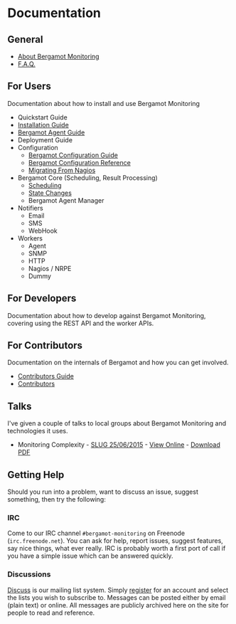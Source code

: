 # Documentation

## General

* [About Bergamot Monitoring](/docs/about)
* [F.A.Q.](/docs/faq)

## For Users

Documentation about how to install and use Bergamot Monitoring

* Quickstart Guide
* [Installation Guide](/docs/user/install/guide)
* [Bergamot Agent Guide](/docs/user/agent/guide)
* Deployment Guide
* Configuration
    * [Bergamot Configuration Guide](/docs/user/config/guide)
    * [Bergamot Configuration Reference](/docs/user/config/reference)
    * [Migrating From Nagios](/docs/user/config/convert)
* Bergamot Core (Scheduling, Result Processing)
    * [Scheduling](/docs/user/general/scheduling)
    * [State Changes](/docs/user/general/state_changes)
    * Bergamot Agent Manager
* Notifiers
    * Email
    * SMS
    * WebHook
* Workers
    * Agent
    * SNMP
    * HTTP
    * Nagios / NRPE
    * Dummy

## For Developers

Documentation about how to develop against Bergamot Monitoring, covering using 
the REST API and the worker APIs.

## For Contributors

Documentation on the internals of Bergamot and how you can get involved.

* [Contributors Guide](/docs/contributors/guide)
* [Contributors](/people)

## Talks

I've given a couple of talks to local groups about Bergamot Monitoring and 
technologies it uses.

* Monitoring Complexity - [SLUG 25/06/2015](https://shropshirelug.wordpress.com/2015/06/22/meeting-25th-june-chris-ellis-talks-monitoring-with-bergamot/) - [View Online](https://docs.google.com/presentation/d/1u1mSojHiBZNMlnyshryMTSDI1x6CrFMUX66T7zVWdLg/pub?start=false&loop=false&delayms=10000&slide=id.ga21379c4a_1_1) - [Download PDF](/talks/Monitoring_Complexity.pdf)

## Getting Help

Should you run into a problem, want to discuss an issue, suggest something, then 
try the following:

### IRC

Come to our IRC channel `#bergamot-monitoring` on Freenode (`irc.freenode.net`). 
You can ask for help, report issues, suggest features, say nice things, what ever 
really.  IRC is probably worth a first port of call if you have a simple issue 
which can be answered quickly.

### Discussions

[Discuss](/discuss/) is our mailing list system.  Simply [register](/discuss/register) 
for an account and select the lists you wish to subscribe to.  Messages can be posted 
either by email (plain text) or online.  All messages are publicly archived here 
on the site for people to read and reference.

